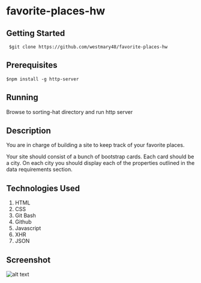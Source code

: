 # favorite-places-hw

## Getting Started

```
 $git clone https://github.com/westmary48/favorite-places-hw

```

## Prerequisites
```
$npm install -g http-server

```

## Running
Browse to sorting-hat directory and run http server

## Description

You are in charge of building a site to keep track of your favorite places.

Your site should consist of a bunch of bootstrap cards. Each card should be a city. On each city you should display each of the properties outlined in the data requirements section.

## Technologies Used

1. HTML
2. CSS
3. Git Bash
4. Github
5. Javascript
6. XHR
7. JSON

## Screenshot
![alt text]()
